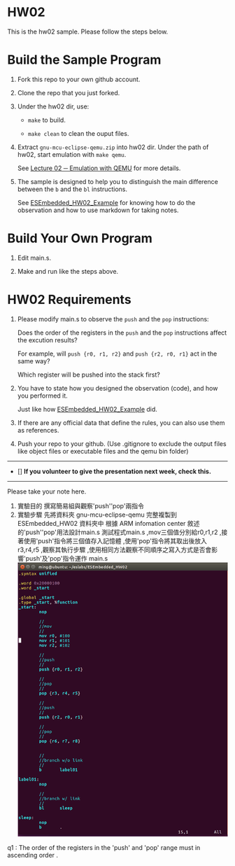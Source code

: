 HW02
===
This is the hw02 sample. Please follow the steps below.

# Build the Sample Program

1. Fork this repo to your own github account.

2. Clone the repo that you just forked.

3. Under the hw02 dir, use:

	* `make` to build.

	* `make clean` to clean the ouput files.

4. Extract `gnu-mcu-eclipse-qemu.zip` into hw02 dir. Under the path of hw02, start emulation with `make qemu`.

	See [Lecture 02 ─ Emulation with QEMU] for more details.

5. The sample is designed to help you to distinguish the main difference between the `b` and the `bl` instructions.  

	See [ESEmbedded_HW02_Example] for knowing how to do the observation and how to use markdown for taking notes.

# Build Your Own Program

1. Edit main.s.

2. Make and run like the steps above.

# HW02 Requirements

1. Please modify main.s to observe the `push` and the `pop` instructions:  

	Does the order of the registers in the `push` and the `pop` instructions affect the excution results?  

	For example, will `push {r0, r1, r2}` and `push {r2, r0, r1}` act in the same way?  

	Which register will be pushed into the stack first?

2. You have to state how you designed the observation (code), and how you performed it.  

	Just like how [ESEmbedded_HW02_Example] did.

3. If there are any official data that define the rules, you can also use them as references.

4. Push your repo to your github. (Use .gitignore to exclude the output files like object files or executable files and the qemu bin folder)

[Lecture 02 ─ Emulation with QEMU]: http://www.nc.es.ncku.edu.tw/course/embedded/02/#Emulation-with-QEMU
[ESEmbedded_HW02_Example]: https://github.com/vwxyzjimmy/ESEmbedded_HW02_Example

--------------------

- [] **If you volunteer to give the presentation next week, check this.**

--------------------

Please take your note here.

1. 實驗目的
撰寫簡易組與觀察'push''pop'兩指令
2. 實驗步驟
先將資料夾 gnu-mcu-eclipse-qemu 完整複製到 ESEmbedded_HW02 資料夾中
根據 ARM infomation center 敘述的'push''pop'用法設計main.s
測試程式main.s ,mov三個值分別給r0,r1,r2 ,接著使用'push'指令將三個值存入記憶體 ,使用'pop'指令將其取出後放入r3,r4,r5 ,觀察其執行步驟 ,使用相同方法觀察不同順序之寫入方式是否會影響'push'及'pop'指令運作
main.s
![image](https://github.com/MingChang0329/ESEmbedded_HW02/blob/master/螢幕快照%202019-03-12%20下午4.27.09.png)



q1 : The order of the registers in the 'push' and 'pop' range must in ascending      order . 
